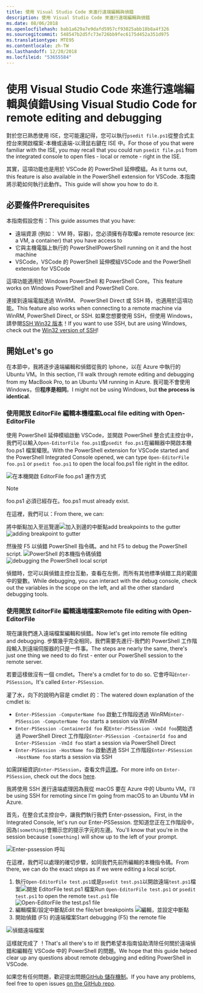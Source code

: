 ```yaml
---
title: 使用 Visual Studio Code 來進行遠端編輯與偵錯
description: 使用 Visual Studio Code 來進行遠端編輯與偵錯
ms.date: 08/06/2018
ms.openlocfilehash: bab1a629a7e9dafd5957cf93025abb18b8a4f326
ms.sourcegitcommit: 548547b2d5fc73e726bb9fec6175d452a351d975
ms.translationtype: MTE95
ms.contentlocale: zh-TW
ms.lasthandoff: 12/20/2018
ms.locfileid: "53655584"
---
```

# <a name="using-visual-studio-code-for-remote-editing-and-debugging"></a><span data-ttu-id="1e683-103">使用 Visual Studio Code 來進行遠端編輯與偵錯</span><span class="sxs-lookup"><span data-stu-id="1e683-103">Using Visual Studio Code for remote editing and debugging</span></span>

<span data-ttu-id="1e683-104">對於您已熟悉使用 ISE，您可能還記得，您可以執行`psedit file.ps1`從整合式主控台來開啟檔案-本機或遠端-以滑鼠右鍵在 ISE 中。</span><span class="sxs-lookup"><span data-stu-id="1e683-104">For those of you that were familiar with the ISE, you may recall that you could run `psedit file.ps1` from the integrated console to open files - local or remote - right in the ISE.</span></span>

<span data-ttu-id="1e683-105">其實，這項功能也是用於 VSCode 的 PowerShell 延伸模組。</span><span class="sxs-lookup"><span data-stu-id="1e683-105">As it turns out, this feature is also available in the PowerShell extension for VSCode.</span></span> <span data-ttu-id="1e683-106">本指南將示範如何執行此動作。</span><span class="sxs-lookup"><span data-stu-id="1e683-106">This guide will show you how to do it.</span></span>

## <a name="prerequisites"></a><span data-ttu-id="1e683-107">必要條件</span><span class="sxs-lookup"><span data-stu-id="1e683-107">Prerequisites</span></span>

<span data-ttu-id="1e683-108">本指南假設您有：</span><span class="sxs-lookup"><span data-stu-id="1e683-108">This guide assumes that you have:</span></span>

- <span data-ttu-id="1e683-109">遠端資源 (例如： VM 時，容器)，您必須擁有存取權</span><span class="sxs-lookup"><span data-stu-id="1e683-109">a remote resource (ex: a VM, a container) that you have access to</span></span>
- <span data-ttu-id="1e683-110">它與主機電腦上執行的 PowerShell</span><span class="sxs-lookup"><span data-stu-id="1e683-110">PowerShell running on it and the host machine</span></span>
- <span data-ttu-id="1e683-111">VSCode，VSCode 的 PowerShell 延伸模組</span><span class="sxs-lookup"><span data-stu-id="1e683-111">VSCode and the PowerShell extension for VSCode</span></span>

<span data-ttu-id="1e683-112">這項功能適用於 Windows PowerShell 和 PowerShell Core。</span><span class="sxs-lookup"><span data-stu-id="1e683-112">This feature works on Windows PowerShell and PowerShell Core.</span></span>

<span data-ttu-id="1e683-113">連接到遠端電腦透過 WinRM、 PowerShell Direct 或 SSH 時，也適用於這項功能。</span><span class="sxs-lookup"><span data-stu-id="1e683-113">This feature also works when connecting to a remote machine via WinRM, PowerShell Direct, or SSH.</span></span> <span data-ttu-id="1e683-114">如果您想要使用 SSH，但使用 Windows，請參閱[SSH Win32 版本](https://github.com/PowerShell/Win32-OpenSSH)！</span><span class="sxs-lookup"><span data-stu-id="1e683-114">If you want to use SSH, but are using Windows, check out the [Win32 version of SSH](https://github.com/PowerShell/Win32-OpenSSH)!</span></span>

## <a name="lets-go"></a><span data-ttu-id="1e683-115">開始</span><span class="sxs-lookup"><span data-stu-id="1e683-115">Let's go</span></span>

<span data-ttu-id="1e683-116">在本節中，我將逐步遠端編輯和偵錯從我的 Iphone，以在 Azure 中執行的 Ubuntu VM。</span><span class="sxs-lookup"><span data-stu-id="1e683-116">In this section, I'll walk through remote editing and debugging from my MacBook Pro, to an Ubuntu VM running in Azure.</span></span> <span data-ttu-id="1e683-117">我可能不會使用 Windows，但**程序是相同**。</span><span class="sxs-lookup"><span data-stu-id="1e683-117">I might not be using Windows, but **the process is identical**.</span></span>

### <a name="local-file-editing-with-open-editorfile"></a><span data-ttu-id="1e683-118">使用開放 EditorFile 編輯本機檔案</span><span class="sxs-lookup"><span data-stu-id="1e683-118">Local file editing with Open-EditorFile</span></span>

<span data-ttu-id="1e683-119">使用 PowerShell 延伸模組啟動 VSCode，並開啟 PowerShell 整合式主控台中，我們可以輸入`Open-EditorFile foo.ps1`或`psedit foo.ps1`在編輯器中開啟本機 foo.ps1 檔案權限。</span><span class="sxs-lookup"><span data-stu-id="1e683-119">With the PowerShell extension for VSCode started and the PowerShell Integrated Console opened, we can type `Open-EditorFile foo.ps1` or `psedit foo.ps1` to open the local foo.ps1 file right in the editor.</span></span>

![在本機開啟 EditorFile foo.ps1 運作方式](https://user-images.githubusercontent.com/2644648/34895897-7c2c46ac-f79c-11e7-9410-a252aff52f13.png)

>[!NOTE]
> <span data-ttu-id="1e683-121">foo.ps1 必須已經存在。</span><span class="sxs-lookup"><span data-stu-id="1e683-121">foo.ps1 must already exist.</span></span>

<span data-ttu-id="1e683-122">在這裡，我們可以：</span><span class="sxs-lookup"><span data-stu-id="1e683-122">From there, we can:</span></span>

<span data-ttu-id="1e683-123">將中斷點加入至巡覽邊![加入到邊的中斷點](https://user-images.githubusercontent.com/2644648/34895893-7bdc38e2-f79c-11e7-8026-8ad53f9a1bad.png)</span><span class="sxs-lookup"><span data-stu-id="1e683-123">add breakpoints to the gutter ![adding breakpoint to gutter](https://user-images.githubusercontent.com/2644648/34895893-7bdc38e2-f79c-11e7-8026-8ad53f9a1bad.png)</span></span>

<span data-ttu-id="1e683-124">然後按 F5 以偵錯 PowerShell 指令碼。</span><span class="sxs-lookup"><span data-stu-id="1e683-124">and hit F5 to debug the PowerShell script.</span></span>
<span data-ttu-id="1e683-125">![PowerShell 的本機指令碼偵錯](https://user-images.githubusercontent.com/2644648/34895894-7bedb874-f79c-11e7-9180-7e0dc2d02af8.png)</span><span class="sxs-lookup"><span data-stu-id="1e683-125">![debugging the PowerShell local script](https://user-images.githubusercontent.com/2644648/34895894-7bedb874-f79c-11e7-9180-7e0dc2d02af8.png)</span></span>

<span data-ttu-id="1e683-126">偵錯時，您可以與偵錯主控台互動，查看在左側，而所有其他標準偵錯工具的範圍中的變數。</span><span class="sxs-lookup"><span data-stu-id="1e683-126">While debugging, you can interact with the debug console, check out the variables in the scope on the left, and all the other standard debugging tools.</span></span>

### <a name="remote-file-editing-with-open-editorfile"></a><span data-ttu-id="1e683-127">使用開放 EditorFile 編輯遠端檔案</span><span class="sxs-lookup"><span data-stu-id="1e683-127">Remote file editing with Open-EditorFile</span></span>

<span data-ttu-id="1e683-128">現在讓我們進入遠端檔案編輯和偵錯。</span><span class="sxs-lookup"><span data-stu-id="1e683-128">Now let's get into remote file editing and debugging.</span></span> <span data-ttu-id="1e683-129">步驟幾乎完全相同，我們需要先進行-我們的 PowerShell 工作階段輸入到遠端伺服器的只是一件事。</span><span class="sxs-lookup"><span data-stu-id="1e683-129">The steps are nearly the same, there's just one thing we need to do first - enter our PowerShell session to the remote server.</span></span>

<span data-ttu-id="1e683-130">若要這樣做沒有一個 cmdlet。</span><span class="sxs-lookup"><span data-stu-id="1e683-130">There's a cmdlet for to do so.</span></span> <span data-ttu-id="1e683-131">它會呼叫`Enter-PSSession`。</span><span class="sxs-lookup"><span data-stu-id="1e683-131">It's called `Enter-PSSession`.</span></span>

<span data-ttu-id="1e683-132">灌了水，向下的說明內容是 cmdlet 的：</span><span class="sxs-lookup"><span data-stu-id="1e683-132">The watered down explanation of the cmdlet is:</span></span>

- <span data-ttu-id="1e683-133">`Enter-PSSession -ComputerName foo` 啟動工作階段透過 WinRM</span><span class="sxs-lookup"><span data-stu-id="1e683-133">`Enter-PSSession -ComputerName foo` starts a session via WinRM</span></span>
- <span data-ttu-id="1e683-134">`Enter-PSSession -ContainerId foo` 和`Enter-PSSession -VmId foo`開始透過 PowerShell Direct 工作階段</span><span class="sxs-lookup"><span data-stu-id="1e683-134">`Enter-PSSession -ContainerId foo` and `Enter-PSSession -VmId foo` start a session via PowerShell Direct</span></span>
- <span data-ttu-id="1e683-135">`Enter-PSSession -HostName foo` 啟動透過 SSH 工作階段</span><span class="sxs-lookup"><span data-stu-id="1e683-135">`Enter-PSSession -HostName foo` starts a session via SSH</span></span>

<span data-ttu-id="1e683-136">如需詳細資訊`Enter-PSSession`，查看文件[這裡](https://docs.microsoft.com/en-us/powershell/module/microsoft.powershell.core/enter-pssession?view=powershell-6)。</span><span class="sxs-lookup"><span data-stu-id="1e683-136">For more info on `Enter-PSSession`, check out the docs [here](https://docs.microsoft.com/en-us/powershell/module/microsoft.powershell.core/enter-pssession?view=powershell-6).</span></span>

<span data-ttu-id="1e683-137">我將使用 SSH 進行遠端處理因為我從 macOS 要在 Azure 中的 Ubuntu VM。</span><span class="sxs-lookup"><span data-stu-id="1e683-137">I'll be using SSH for remoting since I'm going from macOS to an Ubuntu VM in Azure.</span></span>

<span data-ttu-id="1e683-138">首先，在整合式主控台中，讓我們執行我們 Enter-pssession。</span><span class="sxs-lookup"><span data-stu-id="1e683-138">First, in the Integrated Console, let's run our Enter-PSSession.</span></span> <span data-ttu-id="1e683-139">您知道您正在工作階段中，因為`[something]`會顯示您的提示字元的左邊。</span><span class="sxs-lookup"><span data-stu-id="1e683-139">You'll know that you're in the session because `[something]` will show up to the left of your prompt.</span></span>

![Enter-pssession 呼叫](https://user-images.githubusercontent.com/2644648/34895896-7c18e0bc-f79c-11e7-9b36-6f4bd0e9b0db.png)

<span data-ttu-id="1e683-141">在這裡，我們可以處理的確切步驟，如同我們先前所編輯的本機指令碼。</span><span class="sxs-lookup"><span data-stu-id="1e683-141">From there, we can do the exact steps as if we were editing a local script.</span></span>

1. <span data-ttu-id="1e683-142">執行`Open-EditorFile test.ps1`或是`psedit test.ps1`以開啟遠端`test.ps1`檔案![開放 EditorFile test.ps1 檔案](https://user-images.githubusercontent.com/2644648/34895898-7c3e6a12-f79c-11e7-8bdf-549b591ecbcb.png)</span><span class="sxs-lookup"><span data-stu-id="1e683-142">Run `Open-EditorFile test.ps1` or `psedit test.ps1` to open the remote `test.ps1` file ![Open-EditorFile the test.ps1 file](https://user-images.githubusercontent.com/2644648/34895898-7c3e6a12-f79c-11e7-8bdf-549b591ecbcb.png)</span></span>
2. <span data-ttu-id="1e683-143">編輯檔案/設定中斷點</span><span class="sxs-lookup"><span data-stu-id="1e683-143">Edit the file/set breakpoints</span></span> ![編輯，並設定中斷點](https://user-images.githubusercontent.com/2644648/34895892-7bb68246-f79c-11e7-8c0a-c2121773afbb.png)
3. <span data-ttu-id="1e683-145">開始偵錯 (F5) 的遠端檔案</span><span class="sxs-lookup"><span data-stu-id="1e683-145">Start debugging (F5) the remote file</span></span>

![偵錯遠端檔案](https://user-images.githubusercontent.com/2644648/34895895-7c040782-f79c-11e7-93ea-47724fa5c10d.png)

<span data-ttu-id="1e683-147">這樣就完成了 ！</span><span class="sxs-lookup"><span data-stu-id="1e683-147">That's all there's to it!</span></span> <span data-ttu-id="1e683-148">我們希望本指南協助清除任何關於遠端偵錯和編輯在 VSCode 中的 PowerShell 的問題。</span><span class="sxs-lookup"><span data-stu-id="1e683-148">We hope that this guide helped clear up any questions about remote debugging and editing PowerShell in VSCode.</span></span>

<span data-ttu-id="1e683-149">如果您有任何問題，歡迎提出問題[GitHub 儲存機制](http://github.com/powershell/vscode-powershell)。</span><span class="sxs-lookup"><span data-stu-id="1e683-149">If you have any problems, feel free to open issues [on the GitHub repo](http://github.com/powershell/vscode-powershell).</span></span>
